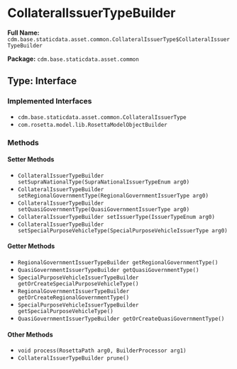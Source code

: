 # CollateralIssuerTypeBuilder

**Full Name:** `cdm.base.staticdata.asset.common.CollateralIssuerType$CollateralIssuerTypeBuilder`

**Package:** `cdm.base.staticdata.asset.common`

## Type: Interface

### Implemented Interfaces

- `cdm.base.staticdata.asset.common.CollateralIssuerType`
- `com.rosetta.model.lib.RosettaModelObjectBuilder`

### Methods

#### Setter Methods

- `CollateralIssuerTypeBuilder setSupraNationalType(SupraNationalIssuerTypeEnum arg0)`
- `CollateralIssuerTypeBuilder setRegionalGovernmentType(RegionalGovernmentIssuerType arg0)`
- `CollateralIssuerTypeBuilder setQuasiGovernmentType(QuasiGovernmentIssuerType arg0)`
- `CollateralIssuerTypeBuilder setIssuerType(IssuerTypeEnum arg0)`
- `CollateralIssuerTypeBuilder setSpecialPurposeVehicleType(SpecialPurposeVehicleIssuerType arg0)`

#### Getter Methods

- `RegionalGovernmentIssuerTypeBuilder getRegionalGovernmentType()`
- `QuasiGovernmentIssuerTypeBuilder getQuasiGovernmentType()`
- `SpecialPurposeVehicleIssuerTypeBuilder getOrCreateSpecialPurposeVehicleType()`
- `RegionalGovernmentIssuerTypeBuilder getOrCreateRegionalGovernmentType()`
- `SpecialPurposeVehicleIssuerTypeBuilder getSpecialPurposeVehicleType()`
- `QuasiGovernmentIssuerTypeBuilder getOrCreateQuasiGovernmentType()`

#### Other Methods

- `void process(RosettaPath arg0, BuilderProcessor arg1)`
- `CollateralIssuerTypeBuilder prune()`

